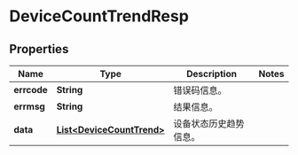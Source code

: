 
# DeviceCountTrendResp

## Properties
Name | Type | Description | Notes
------------ | ------------- | ------------- | -------------
**errcode** | **String** | 错误码信息。 | 
**errmsg** | **String** | 结果信息。 | 
**data** | [**List&lt;DeviceCountTrend&gt;**](DeviceCountTrend.md) | 设备状态历史趋势信息。 | 



